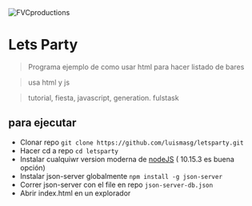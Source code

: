 <img src="http://shitech.com.pk/wp-content/uploads/2017/08/party.jpg" title="FVCproductions" alt="FVCproductions">


# Lets Party

> Programa ejemplo de como usar html para hacer listado de bares

> usa html y js

> tutorial, fiesta, javascript, generation. fulstask


## para ejecutar

- Clonar repo `git clone https://github.com/luismasg/letsparty.git`
- Hacer cd a repo  `cd letsparty`
- Instalar cualquiwr version moderna de  [nodeJS](https://nodejs.org/en/) ( 10.15.3 es buena opción)   
- Instalar json-server globalmente `npm install -g json-server` 
- Correr json-server con el file en repo  `json-server-db.json`
- Abrir index.html en un explorador

